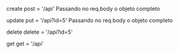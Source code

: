 create 
    post  = '/api' Passando no req.body o objeto completo

update 
    put = '/api?id=5' Passando no req.body o objeto completo

delete
    delete = '/api?id=5'

get
    get = '/api'